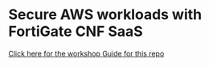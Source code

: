 
# Secure AWS workloads with FortiGate CNF SaaS

[Click here for the workshop Guide for this repo](https://fortinetsecdevops.github.io/cnf-aws-iday/)
